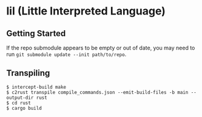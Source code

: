 # lil (Little Interpreted Language)

## Getting Started

If the repo submodule appears to be empty or out of date, you may need to run `git submodule update --init path/to/repo`.

## Transpiling

    $ intercept-build make
    $ c2rust transpile compile_commands.json --emit-build-files -b main --output-dir rust
    $ cd rust
    $ cargo build
